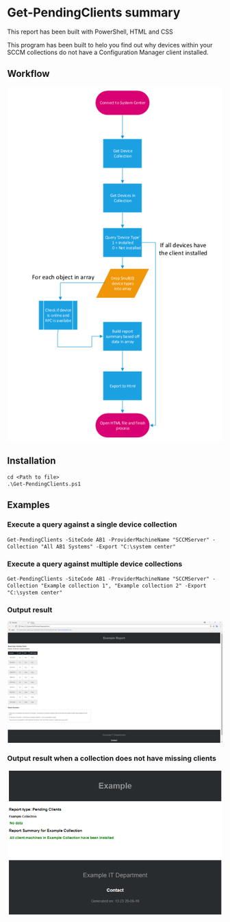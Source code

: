 # Get-PendingClients summary

<p>
  This report has been built with PowerShell, HTML and CSS
  
This program has been built to helo you find out why devices within your SCCM collections do not have a Configuration Manager client installed.</p>

## Workflow

![Alt text](Get-PendingClients.PNG?raw=true "Get-PendingClients Workflow")

## Installation
```
cd <Path to file>
.\Get-PendingClients.ps1
```

## Examples

### Execute a query against a single device collection
```
Get-PendingClients -SiteCode AB1 -ProviderMachineName "SCCMServer" -Collection "All AB1 Systems" -Export "C:\system center"
```
### Execute a query against multiple device collections
```
Get-PendingClients -SiteCode AB1 -ProviderMachineName "SCCMServer" -Collection "Example collection 1", "Example collection 2" -Export "C:\system center"
```

### Output result
![Alt text](Example-result.PNG?raw=true "HTML Report")

### Output result when a collection does not have missing clients
![Alt text](Example-Result2.PNG?raw=true "HTML Report")
